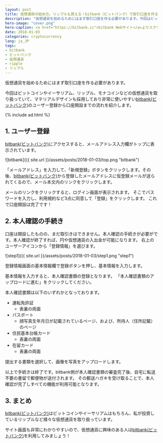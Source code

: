 ```yaml
---
layout: post
title: 仮想通貨の始め方。リップルも買える！bitbank（ビットバンク）で取引口座を作る方法
description: "仮想通貨を始めるためにはまず取引口座を作る必要があります。今回はビットコインやイーサリアム、リップル、モナコインなどの仮想通貨を取り扱っていて、マテリアルデザインも採用しており非常に使いやすいbitbank(ビットバンク)のユーザー登録から口座開設までの流れを紹介します。"
hero-image: "cover.png"
hero-caption: <a href="https://bitbank.cc">bitbank Webサイト</a>よりスクリーンショット
date: 2018-01-03
categories: cryptocurrency
lang: ja_JP
tags:
- bitbank
- ビットバンク
- 仮想通貨
- ripple
- リップル
---
```


仮想通貨を始めるためにはまず取引口座を作る必要があります。

今回はビットコインやイーサリアム、リップル、モナコインなどの仮想通貨を取り扱っていて、マテリアルデザインも採用しており非常に使いやすい[bitbank(ビットバンク)](http://bitbank.cc)のユーザー登録から口座開設までの流れを紹介します。

{% include ad.html %}

## 1. ユーザー登録

[bitbank(ビットバンク)](http://bitbank.cc)にアクセスすると、メールアドレス入力欄がトップに表示されています。


![bitbank]({{ site.url }}/assets/posts/2018-01-03/top.png "bitbank")


「メールアドレス」を入力して、「新規登録」ボタンをクリックします。その後、[bitbank(ビットバンク)](http://bitbank.cc)から登録したメールアドレスに仮登録メールが送られてくるので、メール本文内のリンクをクリックします。

メールのリンクをクリックすると、ログイン画面が表示されます。
そこでパスワードを入力し、利用規約など3点に同意して「登録」をクリックします。
これで口座開設は完了です！


## 2. 本人確認の手続き

口座は開設したものの、まだ取引きはできません。本人確認の手続きが必要がです。本人確認が終了すれば、円や仮想通貨の入出金が可能になります。
右上のユーザーアイコンから「登録情報」を選びます。

![step1]({{ site.url }}/assets/posts/2018-01-03/step1.png "step1")


登録情報画面の基本情報欄で登録ボタンを押し、基本情報を入力します。

基本情報を入力すると、本人確認書類の登録となります。
「本人確認書類のアップロードに進む」をクリックしてください。

本人確認書類は以下のいずれかとなっております。

- 運転免許証
    - 表裏の両面
- パスポート
    - 顔写真生年月日が記載されているページ、および、所持人（住所記載）のページ
- 住民基本台帳カード
    - 表裏の両面
- 在留カード
    - 表裏の両面


提出する書類を選択して、画像を写真をアップロードします。

以上で手続きは終了です。bitbank側が本人確認書類の審査完了後、自宅に転送不要の書留で郵便物が送付されます。
その郵送ハガキを受け取ることで、本人確認が完了しすべての機能が利用可能となります。

## 3. まとめ

[bitbank(ビットバンク)](http://bitbank.cc)はビットコインやイーサリアムはもちろん、私が投資しているリップルなど様々な仮想通貨を取り扱っています。

サイト画面も非常にわかりやすいので、仮想通貨に興味のある人は[bitbank(ビットバンク)](http://bitbank.cc)を利用してみましょう！
